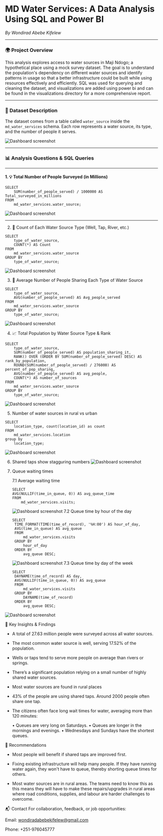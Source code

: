 # MD Water Services: A Data Analysis Using SQL and Power BI
*By Wondirad Abebe Kifelew*

---

### 🌍 **Project Overview**  

This analysis explores access to water sources in Maji Ndogo; a hypothetical place using a mock survey dataset. The goal is to understand the population's dependency on different water sources and identify patterns in usage so that a better infrastructure could be built while using resources effectively and efficiently. SQL was used for querying and cleaning the dataset, and visualizations are added using power bi and can be found in the visualizations directory for a more comprehensive report.

---

### 📂 **Dataset Description**  

The dataset comes from a table called `water_source` inside the `md_water_services` schema. Each row represents a water source, its type, and the number of people it serves.

![Dashboard screenshot](Images/scr1.jpg)

---

### 📊 **Analysis Questions & SQL Queries**  

---

#### 1. 💡 Total Number of People Surveyed (in Millions)

```
SELECT 
    SUM(number_of_people_served) / 1000000 AS Total_surveyed_in_millions
FROM 
    md_water_services.water_source;
```
![Dashboard screenshot](Images/scr2.jpg)

---
2. 🧾 Count of Each Water Source Type (Well, Tap, River, etc.)
```
SELECT 
    type_of_water_source,
    COUNT(*) AS Count
FROM 
    md_water_services.water_source
GROUP BY 
    type_of_water_source;
```
![Dashboard screenshot](Images/scr3-table.jpg)

3. 👥 Average Number of People Sharing Each Type of Water Source
```
SELECT 
    type_of_water_source,
    AVG(number_of_people_served) AS Avg_people_served
FROM 
    md_water_services.water_source
GROUP BY 
    type_of_water_source;
```
![Dashboard screenshot](Images/scr4.jpg)

4. 📈 Total Population by Water Source Type & Rank
```
SELECT 
    type_of_water_source,
    SUM(number_of_people_served) AS population_sharing_it,
    RANK() OVER (ORDER BY SUM(number_of_people_served) DESC) AS rank_by_population,
    ROUND(SUM(number_of_people_served) / 276000) AS percent_of_pop_sharing,
    AVG(number_of_people_served) AS avg_people,
    COUNT(*) AS number_of_sources
FROM 
    md_water_services.water_source
GROUP BY 
    type_of_water_source;
```
![Dashboard screenshot](Images/scr5.jpg)

5. Number of water sources in rural vs urban 
```
SELECT
    location_type, count(location_id) as count   
FROM
    md_water_services.location 
group by
    location_type;
```
![Dashboard screenshot](Images/1.jpg)

6. Shared taps show stagguring numbers
![Dashboard screenshot](Images/2.jpg)

7. Queue waiting times
   
   7.1 Average waiting time
    ```
    SELECT 
    AVG(NULLIF(time_in_queue, 0)) AS avg_queue_time
    FROM 
        md_water_services.visits;
    ```
    ![Dashboard screenshot](Images/3.jpg)
    7.2 Queue time by hour of the day
   ```
   SELECT 
    TIME_FORMAT(TIME(time_of_record), '%H:00') AS hour_of_day,
    AVG(time_in_queue) AS avg_queue
    FROM 
        md_water_services.visits
    GROUP BY 
        hour_of_day
    ORDER BY 
        avg_queue DESC;

   ```
   ![Dashboard screenshot](Images/5.jpg)
   7.3 Queue time by day of the week
   ```
   SELECT 
    DAYNAME(time_of_record) AS day,
    AVG(NULLIF(time_in_queue, 0)) AS avg_queue
    FROM 
        md_water_services.visits
    GROUP BY 
        DAYNAME(time_of_record)
    ORDER BY 
        avg_queue DESC;

   ```
![Dashboard screenshot](Images/4.jpg)



📌 Key Insights & Findings
- A total of 27.63 million people were surveyed across all water sources.

- The most common water source is well, serving 17.52% of the population.

- Wells or taps tend to serve more people on average than rivers or springs.

- There’s a significant population relying on a small number of highly shared water sources.

- Most water sources are found in rural places

- 43% of the people are using shared taps. Around 2000 people often share one tap.

- The citizens often face long wait times for water, averaging more than 120 minutes:

    • Queues are very long on Saturdays.
    • Queues are longer in the mornings and evenings.
    • Wednesdays and Sundays have the shortest queues.

📢 Recommendations
- Most people will benefit if shared taps are improved first.
  
- Fixing existing infrastructure will help many people. If they have running water again, they won't have to queue, thereby shorting queue times for others.
  
- Most water sources are in rural areas. The teams need to know this as this means they will have to make these repairs/upgrades in
rural areas where road conditions, supplies, and labour are harder challenges to overcome.


📬 Contact
For collaboration, feedback, or job opportunities:

Email: wondiradabebekifelew@gmail.com

Phone: +251-976045777

